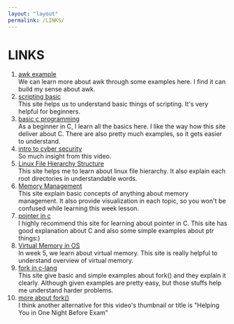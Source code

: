 ```yaml
---
layout: "layout"
permalink: /LINKS/
---
```


# LINKS

1. [awk example](https://likegeeks.com/awk-command/)<br>
We can learn more about awk through some examples here. I find it can build my sense about awk.
2. [scripting basic](https://www.belajarlinux.org/membuat-bash-script-linux/)<br>
This site helps us to understand basic things of scripting. It's very helpful
for beginners.
3. [basic c programming](https://www.programiz.com/c-programming)<br>
As a beginner in C, I learn all the basics here. I like the way how this site deliver about C.
There are also pretty much examples, so it gets easier to understand.
4. [intro to cyber security](https://www.youtube.com/watch?v=rcDO8km6R6c)<br>
So much insight from this video.
5. [Linux File Hierarchy Structure](https://www.geeksforgeeks.org/linux-file-hierarchy-structure/)<br>
This site helps me to learn about linux file hierarchy. It also explain each root directories in understandable words. 
6. [Memory Management](https://www.tutorialspoint.com/operating_system/os_memory_management.htm)<br>
This site explain basic concepts of anything about memory management. It also provide visualization in each topic, so you won't be confused while learning this week lesson.
7. [pointer in c](https://www.geeksforgeeks.org/pointers-in-c-and-c-set-1-introduction-arithmetic-and-array/)<br>
I highly recommend this site for learning about pointer in C. This site has good explanation about C and also some simple examples about ptr things:)
8. [Virtual Memory in OS](https://www.tutorialspoint.com/operating_system/os_virtual_memory.htm)<br>
In week 5, we learn about virtual memory. This site is really helpful to understand overview of virtual memory.
9. [fork in c-lang](https://www.geeksforgeeks.org/fork-system-call/)<br>
This site give basic and simple examples about fork() and they explain it clearly. Although given examples are pretty easy, but those stuffs help me understand harder problems.
10. [more about fork()](https://www.youtube.com/watch?v=IFEFVXvjiHY)<br>
I think another alternative for this video's thumbnail or title is "Helping You in One Night Before Exam"
